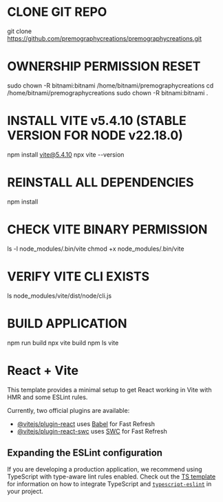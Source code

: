 # CLONE GIT REPO
git clone https://github.com/premographycreations/premographycreations.git

# OWNERSHIP PERMISSION RESET
sudo chown -R bitnami:bitnami /home/bitnami/premographycreations
cd /home/bitnami/premographycreations
sudo chown -R bitnami:bitnami .

# INSTALL VITE v5.4.10 (STABLE VERSION FOR NODE v22.18.0)
npm install vite@5.4.10
npx vite --version

# REINSTALL ALL DEPENDENCIES
npm install

# CHECK VITE BINARY PERMISSION
ls -l node_modules/.bin/vite
chmod +x node_modules/.bin/vite

# VERIFY VITE CLI EXISTS
ls node_modules/vite/dist/node/cli.js

# BUILD APPLICATION
npm run build
npx vite build
npm ls vite



# React + Vite

This template provides a minimal setup to get React working in Vite with HMR and some ESLint rules.

Currently, two official plugins are available:

- [@vitejs/plugin-react](https://github.com/vitejs/vite-plugin-react/blob/main/packages/plugin-react) uses [Babel](https://babeljs.io/) for Fast Refresh
- [@vitejs/plugin-react-swc](https://github.com/vitejs/vite-plugin-react/blob/main/packages/plugin-react-swc) uses [SWC](https://swc.rs/) for Fast Refresh

## Expanding the ESLint configuration

If you are developing a production application, we recommend using TypeScript with type-aware lint rules enabled. Check out the [TS template](https://github.com/vitejs/vite/tree/main/packages/create-vite/template-react-ts) for information on how to integrate TypeScript and [`typescript-eslint`](https://typescript-eslint.io) in your project.
